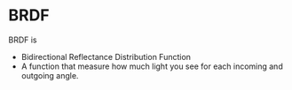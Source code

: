 # BRDF

BRDF is
- Bidirectional Reflectance Distribution Function
- A function that measure how much light you see for each incoming and outgoing angle.